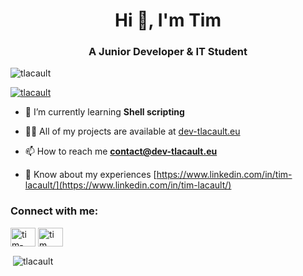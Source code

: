 <h1 align="center">Hi 👋, I'm Tim</h1>
<h3 align="center">A Junior Developer & IT Student</h3>

<p align="left"> <img src="https://komarev.com/ghpvc/?username=tlacault&label=Profile%20views&color=ad666c&style=flat" alt="tlacault" /> </p>

<p align="left"> <a href="https://github.com/ryo-ma/github-profile-trophy"><img src="https://github-profile-trophy.vercel.app/?username=tlacault" alt="tlacault" /></a> </p>

- 🌱 I’m currently learning **Shell scripting**

- 👨‍💻 All of my projects are available at [dev-tlacault.eu](dev-tlacault.eu)

- 📫 How to reach me **contact@dev-tlacault.eu**

- 📄 Know about my experiences [https://www.linkedin.com/in/tim-lacault/](https://www.linkedin.com/in/tim-lacault/)

<h3 align="left">Connect with me:</h3>
<p align="left">
<a href="https://www.linkedin.com/in/tim-lacault/" target="blank"><img align="center" src="https://raw.githubusercontent.com/rahuldkjain/github-profile-readme-generator/master/src/images/icons/Social/linked-in-alt.svg" alt="tim-lacault" height="30" width="40" /></a>
<a href="https://stackoverflow.com/users/15234695/tim-lacault" target="blank"><img align="center" src="https://raw.githubusercontent.com/rahuldkjain/github-profile-readme-generator/master/src/images/icons/Social/stack-overflow.svg" alt="tim lacault" height="30" width="40" /></a>
</p>

<p>&nbsp;<img align="center" src="https://github-readme-stats.vercel.app/api?username=tlacault&show_icons=true&title_color=9ABFCE&text_color=EDEFF3&bg_color=3d4250&hide_border=true&locale=en" alt="tlacault" /></p>
